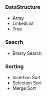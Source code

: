 ### DataStructure
* Array
* LinkedList
* Tree
### Seacrh
* Binary Search
### Sorting
* Insertion Sort
* Selection Sort
* Merge Sort
